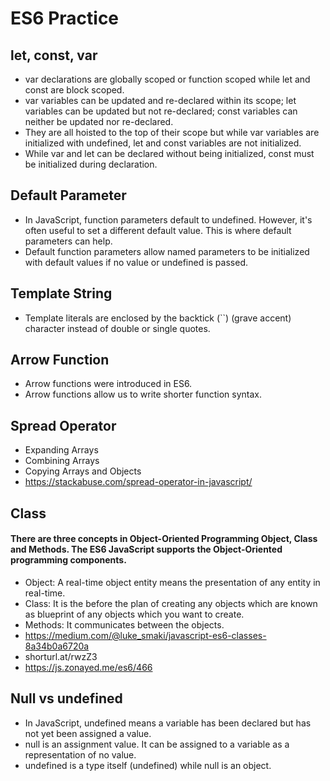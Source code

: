 # ES6 Practice

## let, const, var
  - var declarations are globally scoped or function scoped while let and const are block scoped.
  - var variables can be updated and re-declared within its scope; let variables can be updated but not re-declared; const variables can neither be updated nor re-declared.
  - They are all hoisted to the top of their scope but while var variables are initialized with undefined, let and const variables are not initialized.
  - While var and let can be declared without being initialized, const must be initialized during declaration.

## Default Parameter
  - In JavaScript, function parameters default to undefined. However, it's often useful to set a different default value. This is where default parameters can help.
  - Default function parameters allow named parameters to be initialized with default values if no value or undefined is passed.

## Template String
  - Template literals are enclosed by the backtick (``)  (grave accent) character instead of double or single quotes.
  

## Arrow Function
  - Arrow functions were introduced in ES6.
  - Arrow functions allow us to write shorter function syntax.
  

## Spread Operator
  - Expanding Arrays
  - Combining Arrays
  - Copying Arrays and Objects
  - https://stackabuse.com/spread-operator-in-javascript/
  

## Class
#### There are three concepts in Object-Oriented Programming Object, Class and Methods. The ES6 JavaScript supports the Object-Oriented programming components.
  - Object: A real-time object entity means the presentation of any entity in real-time.
  - Class: It is the before the plan of creating any objects which are known as blueprint of any objects which you want to create.
  - Methods: It communicates between the objects.
  - https://medium.com/@luke_smaki/javascript-es6-classes-8a34b0a6720a
  - shorturl.at/rwzZ3
  - https://js.zonayed.me/es6/466

## Null vs undefined
  - In JavaScript, undefined means a variable has been declared but has not yet been assigned a value.
  - null is an assignment value. It can be assigned to a variable as a representation of no value.
  - undefined is a type itself (undefined) while null is an object.